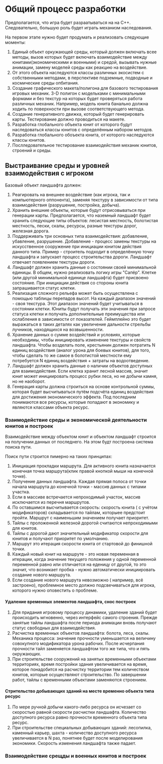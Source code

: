 # Общий процесс разработки 

Предполагается, что игра будет разраатываться на на C++. Следовательно, большую роль будет играть механизм наследования. 

На первом этапе нужно будет продумать и реализовать следующие моменты:

1. Единый объект оркужающей среды, который должен включать всее методы, вызов которых будет включать взаимодействие между юнитами(экономическими и военными) и средой, вызывать нужные анимации, замену моделей среды как реакцию на воздействие. 
2. От этого объекта наследуются классы различных экосистем с собственными методами, в перспективе подземные, подводные и космические среды опбитания. 
3. Создание графического макета/полигона для базового тестирования игровых механик. 3-D полигон с модельками с минимальными формами и без текстур на которых будет проверяться работа различных механик. Например, модель юнита банально должна ходить по поверхности при вызове соответствующего метода.
4. Создание генеративного движка, который будет генерировать карты. Тестирование должно проводиться на макете. 
5. Разработка глобального объекта юнит от которого будут наследоваться классы юнитов с определённым набором методов.
6. Разработка глобального обоъекта юнита, от которого наследуются классы юнитов. 
7. Послледовательное тестирование взаимодействия механик юнитов, строений и среды. 

## Выстраивание среды и уровней взаимодействия с игроком

Базовый объект ландшафта должен:

1. Реагировать на внешнее воздействие (как игрока, так и компьютерного оппонента), заменяя текстуру в зависимости от типа взаимодействия (разрушение, постройка, добыча). 
2. Хранить внешние объекты, которые будут отрисовываться при генерации карты. Предполагается, что наземный ландшафт будет хранить следующие типы объектов: лесистая местность, болотистая местность, пески, скалы, ресурсы, разные текстуры дорог, железная дорога. 
3. Поддерживать три основных типа взаимодействия: добавление, убавление, разрушение. Добавление - процесс замены текстуры на искусственное сооружение при инициации юнитом действия данного типа. Пример - строитель подходит в определённую точку ландшафта и запускает процесс строительства дороги. Ландшафт отвечает появлением текстуры дороги. 
4. Ландшафт должен хранить данные о состоянии своей минимальной единицы. В общем, нужно реализовать логику игры "Сапёр". Клетке (или другой минимальной единице ландшафта) будет присвоено состояние. При инициации действия со стороны юнита запрашивается статус клетки. 
5. Реализация сложного рельефа может быть осуществлена с помощью таблицы перепадов высот. На каждый диапазон значений - своя текстура. Этот диапазон значений будет учитываться в состоянии клетки. Юниты будут получать эти значения при запросе статуса клетки и получать дополнительные преимущества или ослабления в зависимости от показателей. Геймплейно это будет выражаться в таких деталях как увеличение дальности стрельбы лучников, находящихся на возвышенности.
6. Хранение данных о сумме воздействий и условиях, которые необходимы, чтобы инициировать изменение текстуры и свойств ландшафта. Чтобы  возделать поле, крестьянин должен потратить N единиц воздействия (аналог урона для боевых юнитов), для того, чтобы сделать то же самое в болотистой местности  ему потребуется N единиц воздействия + затраты на водоотведение. 
7. Ландшафт должен хранить данные о наличии объектов доступных для взаимодействия. Если клетка хранит лесной массив,  значит юнит может инициировать процесс рубки леса, но не добычи камня, но не наоборот. 
8. Генерация карты должна строиться на основе контрольной суммы, которая будет высчитываться путём подсчёта единиц воздействия для достижения экономического эффекта. Под последним понимаются все ресурсы, которые попадают в экономику и являются классами объекта ресурс.

### Взаимодействие среды и экономической деятельности юнитов и построек

Взаимодействие между объектом юнит и объектом ландшафт строится на получении данных от последнего. На этом будт построена система поиска пути. 

Поиск пути строится пимерно на таких принципах:

1. Инициация прокладки маршрута. Для активного юнита назначается конечная точка маршрута(клик правой кнопкой мыши на конечной точке). 
2. Получение данных ландшафта. Каждая прямая полоса от точки начала маршрута до конечной точки - массив данных с типами участка.
3. Если в массиве встречается непроходимый участок, массив исключается из перечня маршрутов.
4. По оставшимся высчитывается скорость: скорость юнита ( с учётом модификаторов) складывается по тайлам, которыее предстоит пройти. Маршрут с наименьшим значением получает приоритет. 
5. Тайлы с проложенной железной дорогой считаются непроходимыми для юнитов. 
6. Тайлы с дорогой дают значительный модификатор скорости для юнитов и получают приоритет по умолчанию. 
7. Маршрут это итерация скорости юнита от стартовой до финишной точки. 
8. Каждый новый юнит на маршруте - это новая переменная в итерации, когда значение текущего положения у одной переменной переменной равно или отличается на еденицу от другой, то это значит, что возникает пробка - нужно автоматически инициировать создание нового маршрута.
9. Если создание нового маршрута невозможно ( например, всё застроено), проблемное место должно подсвечиваться для игрока, которого нужно оповестить о проблеме. 

#### Удаление временных элементов ландшафта, снос построек

1. Для придания игровому процессу динамики, удаление зданий будет происходить мгновенно, через интерфейс самого строения. Прежде занятые тайлы ландшафта после периода анимации вновь получают статус свободных для взаимодействия. 
2. Расчистка временных объектов ландшафта: болота, леса, скалы. Механика процесса: значение прочности уменьшается на величину совокупного модификатора урона рабочих. После исчерпания прочности тайл заменяется ландшафтом того же типа, что и пять окружающих.
3. При строительстве сооружений на занятых временными объектами территориях, время постройки здания увеличивается на время, которое понадобится на расчистку территории тем количеством юнитов, которые осуществляют строительство. По завершении работ, тайлы с временными объектами заменяются строением.

#### Стрительство добывающих зданий на месте временно объекта типа ресурс

1. По мере ручной добычи какого-либо ресурса он исчезает со скоростью равной скорости расчистки ландшафта. Количество доступного ресурса равно прочности временного объекта типа ресурс.
2. При строительстве специальных добывающих зданий: лесопилка, каменный карьер, шахта - количество доступного ресурса увеличивается в N раз, понятнее будет после моделирования экономики. Скорость изменения ландшафта также падает.
### Взаимодействие срещды и военных юнитов и построек